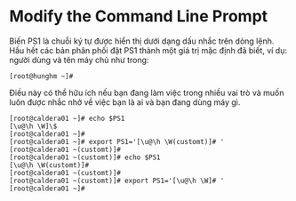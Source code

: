 

# Modify the Command Line Prompt

Biến PS1 là chuỗi ký tự được hiển thị dưới dạng dấu nhắc trên dòng lệnh. Hầu hết các bản phân phối đặt PS1 thành một giá trị mặc định đã biết, ví dụ: người dùng và tên máy chủ như trong:

```
[root@hunghm ~]#
```
Điều này có thể hữu ích nếu bạn đang làm việc trong nhiều vai trò và muốn luôn được nhắc nhở về việc bạn là ai và bạn đang dùng máy gì.

```
[root@caldera01 ~]# echo $PS1
[\u@\h \W]\$
[root@caldera01 ~]#
[root@caldera01 ~]# export PS1='[\u@\h \W(customt)]# '
[root@caldera01 ~(customt)]#
[root@caldera01 ~(customt)]# echo $PS1
[\u@\h \W(customt)]#
[root@caldera01 ~(customt)]#
[root@caldera01 ~(customt)]# export PS1='[\u@\h \W]# '
[root@caldera01 ~]#
```
<a name="Modify the Command Line Prompt ">
